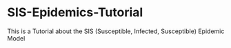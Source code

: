 # SIS-Epidemics-Tutorial
This is a Tutorial about the SIS (Susceptible, Infected, Susceptible) Epidemic Model
